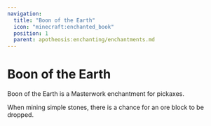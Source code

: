 ```yaml
---
navigation:
  title: "Boon of the Earth"
  icon: "minecraft:enchanted_book"
  position: 1
  parent: apotheosis:enchanting/enchantments.md
---
```


# Boon of the Earth

<Color id="dark_green">Boon of the Earth</Color> is a Masterwork enchantment for pickaxes.

When mining simple stones, there is a chance for an ore block to be dropped.


